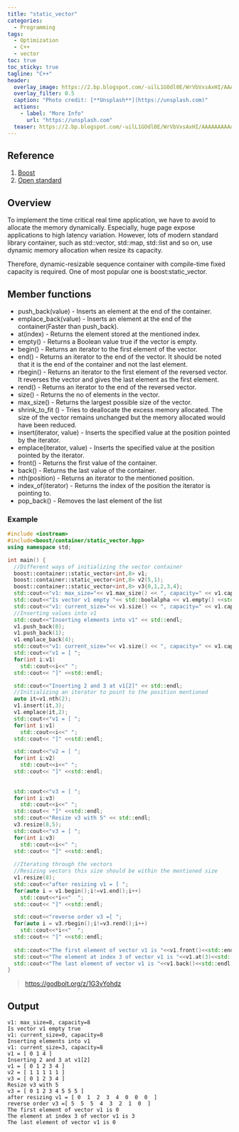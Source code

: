 ```yaml
---
title: "static_vector"
categories:
  - Programming
tags:
  - Optimization
  - C++
  - vector
toc: true
toc_sticky: true
tagline: "C++"
header:
  overlay_image: https://2.bp.blogspot.com/-uilL1GOdl0E/WrVbVxsAxHI/AAAAAAAAAoU/oDi-ww1rx8I-xlHhmFHtUiLK_FgCUVajQCLcBGAs/s1600/DragonPony.png
  overlay_filter: 0.5
  caption: "Photo credit: [**Unsplash**](https://unsplash.com)"
  actions:
    - label: "More Info"
      url: "https://unsplash.com"
  teaser: https://2.bp.blogspot.com/-uilL1GOdl0E/WrVbVxsAxHI/AAAAAAAAAoU/oDi-ww1rx8I-xlHhmFHtUiLK_FgCUVajQCLcBGAs/s1600/DragonPony.png
---
```


## Reference
1. [Boost](https://www.boost.org/doc/libs/1_80_0/doc/html/boost/container/static_vector.html)
2. [Open standard](https://www.open-std.org/jtc1/sc22/wg21/docs/papers/2018/p0843r2.html)

## Overview 

To implement the time critical real time application, we have to avoid to allocate the memory dynamically. 
Especially, huge page expose applications to high latency variation. 
However, lots of modern standard library container, such as std::vector, std::map, std::list and so on, use dynamic memory allocation when resize its capacity. 

Therefore, dynamic-resizable sequence container with compile-time fixed capacity is required.
One of most popular one is boost:static_vector. 

## Member functions

* push_back(value) - Inserts an element at the end of the container.
* emplace_back(value) - Inserts an element at the end of the container(Faster than push_back).
* at(index) - Returns the element stored at the mentioned index.
* empty() - Returns  a Boolean value true if the vector is empty.
* begin() - Returns an iterator to the first element of the vector.
* end() - Returns an iterator to the end of the vector. It should be noted that it is the end of the container and not the last element.
* rbegin() - Returns an iterator to the first element of the  reversed vector. It reverses the vector and gives the last element as the first element.
* rend() - Returns an iterator to the end of the reversed vector.
* size() - Returns the no of elements in the vector.
* max_size() - Returns the largest possible size of the vector.
* shrink_to_fit () -  Tries to deallocate the excess memory allocated. The size of the vector remains unchanged but the memory allocated would have been reduced.
* insert(iterator, value) - Inserts the specified value at the position pointed by the iterator.
* emplace(iterator, value) - Inserts the specified value at the position pointed by the iterator.
* front() - Returns the first value of the container.
* back() - Returns the last value of the container.
* nth(position) - Returns an iterator to the mentioned position.
* index_of(iterator) - Returns the index of the position the iterator is pointing to.
* pop_back() - Removes the last element of the list

### Example

```cpp
#include <iostream>
#include<boost/container/static_vector.hpp>
using namespace std;

int main() {
  //Different ways of initializing the vector container
  boost::container::static_vector<int,8> v1;
  boost::container::static_vector<int,8> v2(5,1);
  boost::container::static_vector<int,8> v3{0,1,2,3,4};  
  std::cout<<"v1: max_size="<< v1.max_size() << ", capacity=" << v1.capacity() <<std::endl;
  std::cout<<"Is vector v1 empty "<< std::boolalpha << v1.empty() <<std::endl;
  std::cout<<"v1: current_size="<< v1.size() << ", capacity=" << v1.capacity() <<std::endl;
  //Inserting values into v1
  std::cout<<"Inserting elements into v1" << std::endl;
  v1.push_back(0);
  v1.push_back(1);
  v1.emplace_back(4);
  std::cout<<"v1: current_size="<< v1.size() << ", capacity=" << v1.capacity() <<std::endl;
  std::cout<<"v1 = [ ";
  for(int i:v1)
    std::cout<<i<<" ";
  std::cout<< "]" <<std::endl;

  std::cout<<"Inserting 2 and 3 at v1[2]" << std::endl;
  //Initializing an iterator to point to the position mentioned
  auto it=v1.nth(2);    
  v1.insert(it,3);
  v1.emplace(it,2);
  std::cout<<"v1 = [ ";
  for(int i:v1)
    std::cout<<i<<" ";
  std::cout<< "]" <<std::endl;

  std::cout<<"v2 = [ ";
  for(int i:v2)
    std::cout<<i<<" ";
  std::cout<< "]" <<std::endl;
  
  
  std::cout<<"v3 = [ ";
  for(int i:v3)
    std::cout<<i<<" ";
  std::cout<< "]" <<std::endl;  
  std::cout<<"Resize v3 with 5" << std::endl;
  v3.resize(8,5);
  std::cout<<"v3 = [ ";
  for(int i:v3)
    std::cout<<i<<" ";
  std::cout<< "]" <<std::endl;
  
  //Iterating through the vectors
  //Resizing vectors this size should be within the mentioned size
  v1.resize(8);
  std::cout<<"after resizing v1 = [ ";
  for(auto i = v1.begin();i!=v1.end();i++)
    std::cout<<*i<<"  ";
  std::cout<< "]" <<std::endl;

  std::cout<<"reverse order v3 =[ ";
  for(auto i = v3.rbegin();i!=v3.rend();i++)
    std::cout<<*i<<"  ";
  std::cout<< "]" <<std::endl;
  
  std::cout<<"The first element of vector v1 is "<<v1.front()<<std::endl;
  std::cout<<"The element at index 3 of vector v1 is "<<v1.at(3)<<std::endl;
  std::cout<<"The last element of vector v1 is "<<v1.back()<<std::endl;  
}
```
> https://godbolt.org/z/1G3vYohdz 


## Output
```
v1: max_size=8, capacity=8
Is vector v1 empty true
v1: current_size=0, capacity=8
Inserting elements into v1
v1: current_size=3, capacity=8
v1 = [ 0 1 4 ]
Inserting 2 and 3 at v1[2]
v1 = [ 0 1 2 3 4 ]
v2 = [ 1 1 1 1 1 ]
v3 = [ 0 1 2 3 4 ]
Resize v3 with 5
v3 = [ 0 1 2 3 4 5 5 5 ]
after resizing v1 = [ 0  1  2  3  4  0  0  0  ]
reverse order v3 =[ 5  5  5  4  3  2  1  0  ]
The first element of vector v1 is 0
The element at index 3 of vector v1 is 3
The last element of vector v1 is 0
``` 



